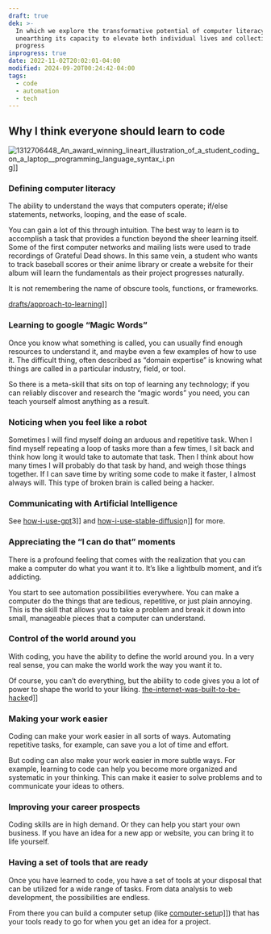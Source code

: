 ```yaml
---
draft: true
dek: >-
  In which we explore the transformative potential of computer literacy,
  unearthing its capacity to elevate both individual lives and collective
  progress
inprogress: true
date: 2022-11-02T20:02:01-04:00
modified: 2024-09-20T00:24:42-04:00
tags:
  - code
  - automation
  - tech
---
```


## Why I think everyone should learn to code

![1312706448_An_award_winning_lineart_illustration_of_a_student_coding_on_a_laptop__programming_language_syntax_i.pn](1312706448_an_award_winning_lineart_illustration_of_a_student_coding_on_a_laptop__programming_language_syntax_i.pn)g]]

### Defining computer literacy

The ability to understand the ways that computers operate; if/else statements, networks, looping, and the ease of scale.

You can gain a lot of this through intuition. The best way to learn is to accomplish a task that provides a function beyond the sheer learning itself. Some of the first computer networks and mailing lists were used to trade recordings of Grateful Dead shows. In this same vein, a student who wants to track baseball scores or their anime library or create a website for their album will learn the fundamentals as their project progresses naturally.

It is not remembering the name of obscure tools, functions, or frameworks.

[drafts/approach-to-learnin](drafts/approach-to-learnin)g]]

### Learning to google “Magic Words”

Once you know what something is called, you can usually find enough resources to understand it, and maybe even a few examples of how to use it. The difficult thing, often described as “domain expertise” is knowing what things are called in a particular industry, field, or tool.

So there is a meta-skill that sits on top of learning any technology; if you can reliably discover and research the “magic words” you need, you can teach yourself almost anything as a result.

### Noticing when you feel like a robot

Sometimes I will find myself doing an arduous and repetitive task. When I find myself repeating a loop of tasks more than a few times, I sit back and think how long it would take to automate that task. Then I think about how many times I will probably do that task by hand, and weigh those things together. If I can save time by writing some code to make it faster, I almost always will. This type of broken brain is called being a hacker.

### Communicating with Artificial Intelligence

See [how-i-use-gpt](how-i-use-gpt)3]] and [how-i-use-stable-diffusio](how-i-use-stable-diffusio)n]] for more.

### Appreciating the “I can do that” moments

There is a profound feeling that comes with the realization that you can make a computer do what you want it to. It’s like a lightbulb moment, and it’s addicting.

You start to see automation possibilities everywhere. You can make a computer do the things that are tedious, repetitive, or just plain annoying. This is the skill that allows you to take a problem and break it down into small, manageable pieces that a computer can understand.

### Control of the world around you

With coding, you have the ability to define the world around you. In a very real sense, you can make the world work the way you want it to.

Of course, you can’t do everything, but the ability to code gives you a lot of power to shape the world to your liking. [the-internet-was-built-to-be-hacke](the-internet-was-built-to-be-hacke)d]]

### Making your work easier

Coding can make your work easier in all sorts of ways. Automating repetitive tasks, for example, can save you a lot of time and effort.

But coding can also make your work easier in more subtle ways. For example, learning to code can help you become more organized and systematic in your thinking. This can make it easier to solve problems and to communicate your ideas to others.

### Improving your career prospects

Coding skills are in high demand. Or they can help you start your own business. If you have an idea for a new app or website, you can bring it to life yourself.

### Having a set of tools that are ready

Once you have learned to code, you have a set of tools at your disposal that can be utilized for a wide range of tasks. From data analysis to web development, the possibilities are endless.

From there you can build a computer setup (like [computer-setu](computer-setu)p]]) that has your tools ready to go for when you get an idea for a project.
